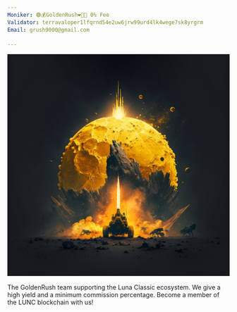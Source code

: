 ```yaml
---
Moniker: 🟢💰GoldenRush❤️‍🔥🚀 0% Fee
Validator: terravaloper1lfqrnd54e2uw6jrw99urd4lk4wege7sk8yrgrm
Email: grush9000@gmail.com

---
```


![goldenrushlogo](logo.png)



The GoldenRush team supporting the Luna Classic ecosystem.
We give a high yield and a minimum commission percentage. Become a member of the LUNC blockchain with us!
